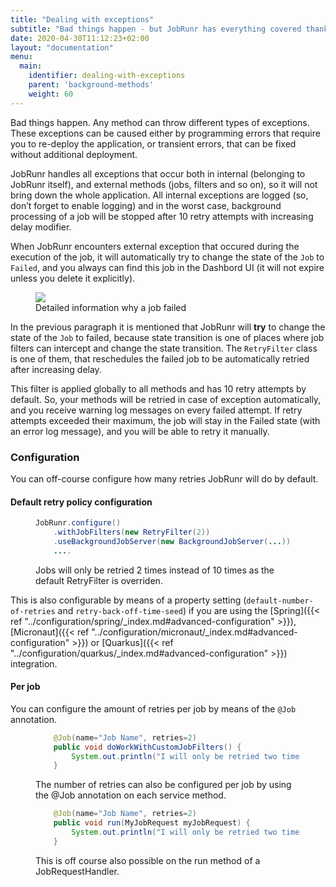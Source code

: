 ```yaml
---
title: "Dealing with exceptions"
subtitle: "Bad things happen - but JobRunr has everything covered thanks to the RetryFilter!"
date: 2020-04-30T11:12:23+02:00
layout: "documentation"
menu: 
  main: 
    identifier: dealing-with-exceptions
    parent: 'background-methods'
    weight: 60
---
```

Bad things happen. Any method can throw different types of exceptions. These exceptions can be caused either by programming errors that require you to re-deploy the application, or transient errors, that can be fixed without additional deployment.

JobRunr handles all exceptions that occur both in internal (belonging to JobRunr itself), and external methods (jobs, filters and so on), so it will not bring down the whole application. All internal exceptions are logged (so, don’t forget to enable logging) and in the worst case, background processing of a job will be stopped after 10 retry attempts with increasing delay modifier.

When JobRunr encounters external exception that occured during the execution of the job, it will automatically try to change the state of the `Job` to `Failed`, and you always can find this job in the Dashbord UI (it will not expire unless you delete it explicitly).


<figure>
<img src="/documentation/failed-job.webp" class="kg-image">
<figcaption>Detailed information why a job failed</figcaption>
</figure>

In the previous paragraph it is mentioned that JobRunr will __try__ to change the state of the `Job` to failed, because state transition is one of places where job filters can intercept and change the state transition. The `RetryFilter` class is one of them, that reschedules the failed job to be automatically retried after increasing delay.

This filter is applied globally to all methods and has 10 retry attempts by default. So, your methods will be retried in case of exception automatically, and you receive warning log messages on every failed attempt. If retry attempts exceeded their maximum, the job will stay in the Failed state (with an error log message), and you will be able to retry it manually.

### Configuration
You can off-course configure how many retries JobRunr will do by default.

#### Default retry policy configuration
<figure>

```java
JobRunr.configure()
    .withJobFilters(new RetryFilter(2))
    .useBackgroundJobServer(new BackgroundJobServer(...))
    ....
```
<figcaption>Jobs will only be retried 2 times instead of 10 times as the default RetryFilter is overriden.</figcaption>
</figure>

This is also configurable by means of a property setting (`default-number-of-retries` and `retry-back-off-time-seed`) if you are using the [Spring]({{< ref "../configuration/spring/_index.md#advanced-configuration" >}}), [Micronaut]({{< ref "../configuration/micronaut/_index.md#advanced-configuration" >}}) or [Quarkus]({{< ref "../configuration/quarkus/_index.md#advanced-configuration" >}}) integration.


#### Per job
You can configure the amount of retries per job by means of the `@Job` annotation.
<figure>

```java
    @Job(name="Job Name", retries=2)
    public void doWorkWithCustomJobFilters() {
        System.out.println("I will only be retried two times ");
    }
```
<figcaption>The number of retries can also be configured per job by using the @Job annotation on each service method.</figcaption>
</figure>

<figure>

```java
    @Job(name="Job Name", retries=2)
    public void run(MyJobRequest myJobRequest) {
        System.out.println("I will only be retried two times ");
    }
```
<figcaption>This is off course also possible on the run method of a JobRequestHandler.</figcaption>
</figure>
